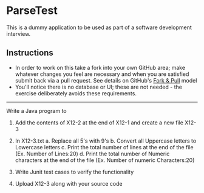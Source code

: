 # ParseTest

This is a dummy application to be used as part of a software development interview.

Instructions
--------

* In order to work on this take a fork into your own GitHub area; make whatever changes you feel are necessary and when you are satisfied submit back via a pull request. See details on GitHub's [Fork & Pull](https://help.github.com/articles/using-pull-requests) model
* You'll notice there is no database or UI; these are not needed - the exercise deliberately avoids these requirements.

----------------------

Write a Java program to

1. Add the contents of X12-2 at the end of X12-1 and create a new file X12-3

2. In X12-3.txt
	a. Replace all 5's with 9's
	b. Convert all Uppercase letters to Lowercase letters
	c. Print the total number of lines at the end of the file (Ex. Number of Lines:20)
	d. Print the total number of Numeric characters at the end of the file (Ex. Number of numeric Characters:20)

3. Write Junit test cases to verify the functionality

4. Upload X12-3 along with your source code 


